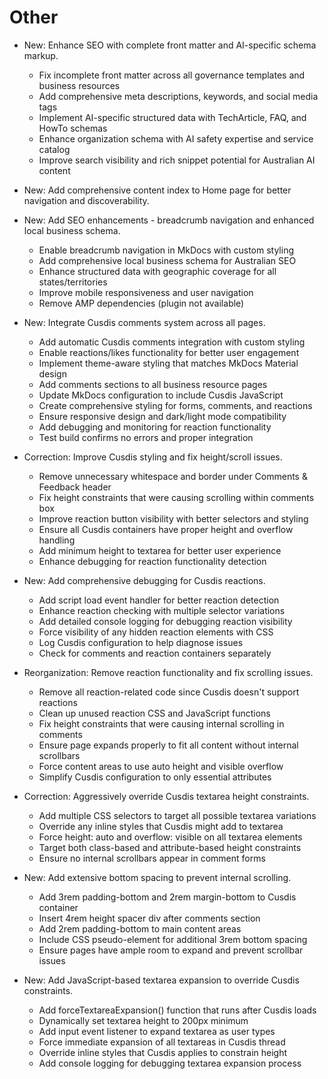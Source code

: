 # Other

* New: Enhance SEO with complete front matter and AI-specific schema markup.

    - Fix incomplete front matter across all governance templates and business resources
    - Add comprehensive meta descriptions, keywords, and social media tags
    - Implement AI-specific structured data with TechArticle, FAQ, and HowTo schemas
    - Enhance organization schema with AI safety expertise and service catalog
    - Improve search visibility and rich snippet potential for Australian AI content
    

* New: Add comprehensive content index to Home page for better navigation and discoverability.
* New: Add SEO enhancements - breadcrumb navigation and enhanced local business schema.

    - Enable breadcrumb navigation in MkDocs with custom styling
    - Add comprehensive local business schema for Australian SEO
    - Enhance structured data with geographic coverage for all states/territories
    - Improve mobile responsiveness and user navigation
    - Remove AMP dependencies (plugin not available)
    

* New: Integrate Cusdis comments system across all pages.

    - Add automatic Cusdis comments integration with custom styling
    - Enable reactions/likes functionality for better user engagement
    - Implement theme-aware styling that matches MkDocs Material design
    - Add comments sections to all business resource pages
    - Update MkDocs configuration to include Cusdis JavaScript
    - Create comprehensive styling for forms, comments, and reactions
    - Ensure responsive design and dark/light mode compatibility
    - Add debugging and monitoring for reaction functionality
    - Test build confirms no errors and proper integration
    

* Correction: Improve Cusdis styling and fix height/scroll issues.

    - Remove unnecessary whitespace and border under Comments & Feedback header
    - Fix height constraints that were causing scrolling within comments box
    - Improve reaction button visibility with better selectors and styling
    - Ensure all Cusdis containers have proper height and overflow handling
    - Add minimum height to textarea for better user experience
    - Enhance debugging for reaction functionality detection
    

* New: Add comprehensive debugging for Cusdis reactions.

    - Add script load event handler for better reaction detection
    - Enhance reaction checking with multiple selector variations
    - Add detailed console logging for debugging reaction visibility
    - Force visibility of any hidden reaction elements with CSS
    - Log Cusdis configuration to help diagnose issues
    - Check for comments and reaction containers separately
    

* Reorganization: Remove reaction functionality and fix scrolling issues.

    - Remove all reaction-related code since Cusdis doesn't support reactions
    - Clean up unused reaction CSS and JavaScript functions
    - Fix height constraints that were causing internal scrolling in comments
    - Ensure page expands properly to fit all content without internal scrollbars
    - Force content areas to use auto height and visible overflow
    - Simplify Cusdis configuration to only essential attributes
    

* Correction: Aggressively override Cusdis textarea height constraints.

    - Add multiple CSS selectors to target all possible textarea variations
    - Override any inline styles that Cusdis might add to textarea
    - Force height: auto and overflow: visible on all textarea elements
    - Target both class-based and attribute-based height constraints
    - Ensure no internal scrollbars appear in comment forms
    

* New: Add extensive bottom spacing to prevent internal scrolling.

    - Add 3rem padding-bottom and 2rem margin-bottom to Cusdis container
    - Insert 4rem height spacer div after comments section
    - Add 2rem padding-bottom to main content areas
    - Include CSS pseudo-element for additional 3rem bottom spacing
    - Ensure pages have ample room to expand and prevent scrollbar issues
    

* New: Add JavaScript-based textarea expansion to override Cusdis constraints.

    - Add forceTextareaExpansion() function that runs after Cusdis loads
    - Dynamically set textarea height to 200px minimum
    - Add input event listener to expand textarea as user types
    - Force immediate expansion of all textareas in Cusdis thread
    - Override inline styles that Cusdis applies to constrain height
    - Add console logging for debugging textarea expansion process